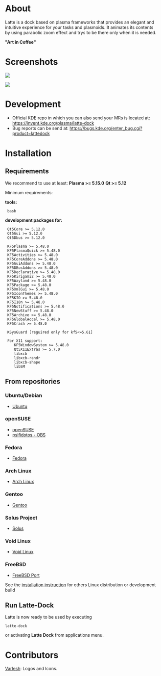 About
=====
Latte is a dock based on plasma frameworks that provides an elegant and intuitive experience for your tasks and plasmoids. It animates its contents by using parabolic zoom effect and trys to be there only when it is needed.

**"Art in Coffee"**

Screenshots
===========

![](https://cdn.kde.org/screenshots/latte-dock/latte-dock_regular.png)

![](https://cdn.kde.org/screenshots/latte-dock/latte-dock_settings.png)

Development
============

- Official KDE repo in which you can also send your MRs is located at: https://invent.kde.org/plasma/latte-dock
- Bug reports can be send at: https://bugs.kde.org/enter_bug.cgi?product=lattedock


Installation
============

## Requirements

We recommend to use at least:
 **Plasma >= 5.15.0**
 **Qt >= 5.12**


Minimum requirements:
 
**tools:**
```
 bash
```

**development packages for:**
```
 Qt5Core >= 5.12.0
 Qt5Gui >= 5.12.0
 Qt5Dbus >= 5.12.0

 KF5Plasma >= 5.48.0
 KF5PlasmaQuick >= 5.48.0
 KF5Activities >= 5.48.0
 KF5CoreAddons >= 5.48.0
 KF5GuiAddons >= 5.48.0
 KF5DBusAddons >= 5.48.0
 KF5Declarative >= 5.48.0
 KF5Kirigami2 >= 5.48.0
 KF5Wayland >= 5.48.0
 KF5Package >= 5.48.0
 KF5XmlGui >= 5.48.0
 KF5IconThemes >= 5.48.0
 KF5KIO >= 5.48.0
 KF5I18n >= 5.48.0
 KF5Notifications >= 5.48.0
 KF5NewStuff >= 5.48.0
 KF5Archive >= 5.48.0
 KF5GlobalAccel >= 5.48.0
 KF5Crash >= 5.48.0

 KSysGuard [reguired only for kf5<=5.61]

 For X11 support:
    KF5WindowSystem >= 5.48.0
    Qt5X11Extras >= 5.7.0
    libxcb
    libxcb-randr
    libxcb-shape
    libSM
```

## From repositories

### Ubuntu/Debian

- [Ubuntu](https://packages.ubuntu.com/bionic/latte-dock)

### openSUSE

- [openSUSE](https://software.opensuse.org/package/latte-dock?search_term=latte+dock)
- [psifidotos - OBS](https://software.opensuse.org//download.html?project=home%3Apsifidotos&package=latte-dock)

### Fedora

- [Fedora](https://koji.fedoraproject.org/koji/packageinfo?packageID=24229)

### Arch Linux

- [Arch Linux](https://www.archlinux.org/packages/?sort=&q=latte-dock)

### Gentoo

- [Gentoo](https://packages.gentoo.org/packages/kde-misc/latte-dock)

### Solus Project

- [Solus](https://packages.solus-project.com/shannon/l/latte-dock/)

### Void Linux

- [Void Linux](https://github.com/void-linux/void-packages/tree/master/srcpkgs/latte-dock)

### FreeBSD
- [FreeBSD Port](https://www.freshports.org/deskutils/latte-dock/)

See the [installation instruction](./INSTALLATION.md) for others Linux distribution or development build

## Run Latte-Dock

Latte is now ready to be used by executing 
```
latte-dock
```

or activating **Latte Dock** from applications menu.


Contributors
============
[Varlesh](https://github.com/varlesh): Logos and Icons.
